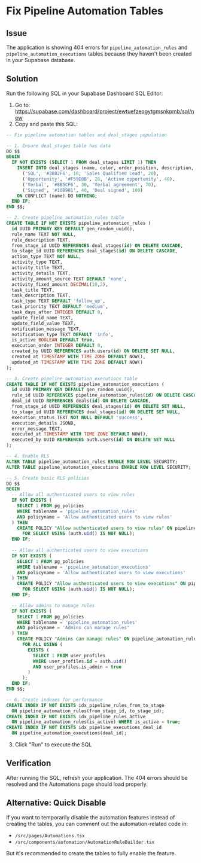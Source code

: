 # Fix Pipeline Automation Tables

## Issue
The application is showing 404 errors for `pipeline_automation_rules` and `pipeline_automation_executions` tables because they haven't been created in your Supabase database.

## Solution
Run the following SQL in your Supabase Dashboard SQL Editor:

1. Go to: https://supabase.com/dashboard/project/ewtuefzeogytgmsnkpmb/sql/new
2. Copy and paste this SQL:

```sql
-- Fix pipeline automation tables and deal_stages population

-- 1. Ensure deal_stages table has data
DO $$
BEGIN
  IF NOT EXISTS (SELECT 1 FROM deal_stages LIMIT 1) THEN
    INSERT INTO deal_stages (name, color, order_position, description, default_probability) VALUES
      ('SQL', '#3B82F6', 10, 'Sales Qualified Lead', 20),
      ('Opportunity', '#F59E0B', 20, 'Active opportunity', 40),
      ('Verbal', '#8B5CF6', 30, 'Verbal agreement', 70),
      ('Signed', '#10B981', 40, 'Deal signed', 100)
    ON CONFLICT (name) DO NOTHING;
  END IF;
END $$;

-- 2. Create pipeline_automation_rules table
CREATE TABLE IF NOT EXISTS pipeline_automation_rules (
  id UUID PRIMARY KEY DEFAULT gen_random_uuid(),
  rule_name TEXT NOT NULL,
  rule_description TEXT,
  from_stage_id UUID REFERENCES deal_stages(id) ON DELETE CASCADE,
  to_stage_id UUID REFERENCES deal_stages(id) ON DELETE CASCADE,
  action_type TEXT NOT NULL,
  activity_type TEXT,
  activity_title TEXT,
  activity_details TEXT,
  activity_amount_source TEXT DEFAULT 'none',
  activity_fixed_amount DECIMAL(10,2),
  task_title TEXT,
  task_description TEXT,
  task_type TEXT DEFAULT 'follow_up',
  task_priority TEXT DEFAULT 'medium',
  task_days_after INTEGER DEFAULT 0,
  update_field_name TEXT,
  update_field_value TEXT,
  notification_message TEXT,
  notification_type TEXT DEFAULT 'info',
  is_active BOOLEAN DEFAULT true,
  execution_order INTEGER DEFAULT 0,
  created_by UUID REFERENCES auth.users(id) ON DELETE SET NULL,
  created_at TIMESTAMP WITH TIME ZONE DEFAULT NOW(),
  updated_at TIMESTAMP WITH TIME ZONE DEFAULT NOW()
);

-- 3. Create pipeline_automation_executions table
CREATE TABLE IF NOT EXISTS pipeline_automation_executions (
  id UUID PRIMARY KEY DEFAULT gen_random_uuid(),
  rule_id UUID REFERENCES pipeline_automation_rules(id) ON DELETE CASCADE,
  deal_id UUID REFERENCES deals(id) ON DELETE CASCADE,
  from_stage_id UUID REFERENCES deal_stages(id) ON DELETE SET NULL,
  to_stage_id UUID REFERENCES deal_stages(id) ON DELETE SET NULL,
  execution_status TEXT NOT NULL DEFAULT 'success',
  execution_details JSONB,
  error_message TEXT,
  executed_at TIMESTAMP WITH TIME ZONE DEFAULT NOW(),
  executed_by UUID REFERENCES auth.users(id) ON DELETE SET NULL
);

-- 4. Enable RLS
ALTER TABLE pipeline_automation_rules ENABLE ROW LEVEL SECURITY;
ALTER TABLE pipeline_automation_executions ENABLE ROW LEVEL SECURITY;

-- 5. Create basic RLS policies
DO $$
BEGIN
  -- Allow all authenticated users to view rules
  IF NOT EXISTS (
    SELECT 1 FROM pg_policies 
    WHERE tablename = 'pipeline_automation_rules' 
    AND policyname = 'Allow authenticated users to view rules'
  ) THEN
    CREATE POLICY "Allow authenticated users to view rules" ON pipeline_automation_rules
      FOR SELECT USING (auth.uid() IS NOT NULL);
  END IF;
  
  -- Allow all authenticated users to view executions
  IF NOT EXISTS (
    SELECT 1 FROM pg_policies 
    WHERE tablename = 'pipeline_automation_executions' 
    AND policyname = 'Allow authenticated users to view executions'
  ) THEN
    CREATE POLICY "Allow authenticated users to view executions" ON pipeline_automation_executions
      FOR SELECT USING (auth.uid() IS NOT NULL);
  END IF;

  -- Allow admins to manage rules
  IF NOT EXISTS (
    SELECT 1 FROM pg_policies 
    WHERE tablename = 'pipeline_automation_rules' 
    AND policyname = 'Admins can manage rules'
  ) THEN
    CREATE POLICY "Admins can manage rules" ON pipeline_automation_rules
      FOR ALL USING (
        EXISTS (
          SELECT 1 FROM user_profiles
          WHERE user_profiles.id = auth.uid()
          AND user_profiles.is_admin = true
        )
      );
  END IF;
END $$;

-- 6. Create indexes for performance
CREATE INDEX IF NOT EXISTS idx_pipeline_rules_from_to_stage 
  ON pipeline_automation_rules(from_stage_id, to_stage_id);
CREATE INDEX IF NOT EXISTS idx_pipeline_rules_active 
  ON pipeline_automation_rules(is_active) WHERE is_active = true;
CREATE INDEX IF NOT EXISTS idx_pipeline_executions_deal_id 
  ON pipeline_automation_executions(deal_id);
```

3. Click "Run" to execute the SQL

## Verification
After running the SQL, refresh your application. The 404 errors should be resolved and the Automations page should load properly.

## Alternative: Quick Disable
If you want to temporarily disable the automation features instead of creating the tables, you can comment out the automation-related code in:
- `/src/pages/Automations.tsx`
- `/src/components/automation/AutomationRuleBuilder.tsx`

But it's recommended to create the tables to fully enable the feature.